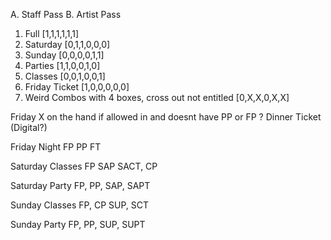 A. Staff Pass
B. Artist Pass

1. Full [1,1,1,1,1,1]
2. Saturday [0,1,1,0,0,0]
3. Sunday [0,0,0,0,1,1]
4. Parties [1,1,0,0,1,0]
5. Classes [0,0,1,0,0,1]
6. Friday Ticket [1,0,0,0,0,0]
7. Weird Combos with 4 boxes, cross out not entitled [0,X,X,0,X,X]

Friday X on the hand if allowed in and doesnt have PP or FP ?
Dinner Ticket (Digital?)

Friday Night
FP PP FT

Saturday Classes
FP SAP SACT, CP

Saturday Party
FP, PP, SAP, SAPT

Sunday Classes
FP, CP SUP, SCT

Sunday Party
FP, PP, SUP, SUPT

